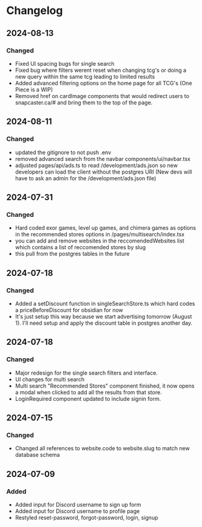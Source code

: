 # Changelog

## 2024-08-13

### Changed

- Fixed UI spacing bugs for single search
- Fixed bug where filters werent reset when changing tcg's or doing a new query within the same tcg leading to limited results
- Added advanced filtering options on the home page for all TCG's (One Piece is a WIP)
- Removed href on cardImage components that would redirect users to snapcaster.ca/# and bring them to the top of the page.

## 2024-08-11

### Changed

- updated the gitignore to not push .env
- removed advanced search from the navbar components/ui/navbar.tsx
- adjusted pages/api/ads.ts to read /development/ads.json so new developers can load the client without the postgres URI (New devs will have to ask an admin for the /development/ads.json file)

## 2024-07-31

### Changed

- Hard coded exor games, level up games, and chimera games as options in the recommended stores options in /pages/multisearch/index.tsx
- you can add and remove websites in the reccomendedWebsites list which contains a list of reccomended stores by slug
- this pull from the postgres tables in the future

## 2024-07-18

### Changed

- Added a setDiscount function in singleSearchStore.ts which hard codes a priceBeforeDiscount for obsidian for now
- It's just setup this way because we start advertising tomorrow (August 1). I'll need setup and apply the discount table in postgres another day.

## 2024-07-18

### Changed

- Major redesign for the single search filters and interface.
- UI changes for multi search
- Multi search "Recommended Stores" component finished, it now opens a modal when clicked to add all the results from that store.
- LoginRequired component updated to include signin form.

## 2024-07-15

### Changed

- Changed all references to website.code to website.slug to match new database schema

## 2024-07-09

### Added

- Added input for Discord username to sign up form
- Added input for Discord username to profile page
- Restyled reset-password, forgot-password, login, signup

